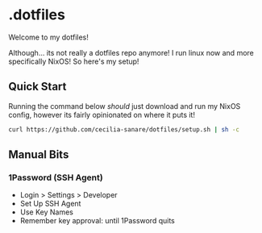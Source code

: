 # .dotfiles

Welcome to my dotfiles!

Although... its not really a dotfiles repo anymore!
I run linux now and more specifically NixOS!
So here's my setup!

## Quick Start

Running the command below *should* just download and run my NixOS config, however its fairly opinionated on where it puts it!

```sh
curl https://github.com/cecilia-sanare/dotfiles/setup.sh | sh -c
```

## Manual Bits

### 1Password (SSH Agent)

- Login > Settings > Developer
- Set Up SSH Agent
- Use Key Names
- Remember key approval: until 1Password quits